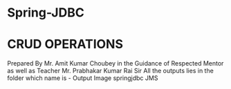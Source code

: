 # Spring-JDBC
# CRUD OPERATIONS 

Prepared By Mr. Amit Kumar Choubey in the Guidance of Respected Mentor as well as Teacher Mr. Prabhakar Kumar Rai Sir 
All the outputs lies in the folder which name is - Output Image springjdbc JMS
